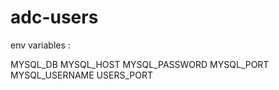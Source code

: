 # adc-users


env variables : 

MYSQL_DB
MYSQL_HOST
MYSQL_PASSWORD
MYSQL_PORT
MYSQL_USERNAME
USERS_PORT
